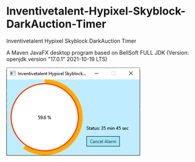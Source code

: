# Inventivetalent-Hypixel-Skyblock-DarkAuction-Timer
Inventivetalent Hypixel Skyblock DarkAuction Timer

A Maven JavaFX desktop program based on BellSoft FULL JDK (Version: openjdk version "17.0.1" 2021-10-19 LTS)

![Demo image](https://raw.githubusercontent.com/rubenh2905/Inventivetalent-Hypixel-Skyblock-DarkAuction-Timer/main/image.png)
